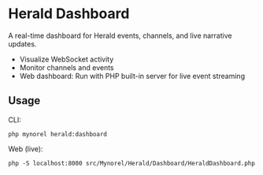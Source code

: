 # Herald Dashboard

A real-time dashboard for Herald events, channels, and live narrative updates.

- Visualize WebSocket activity
- Monitor channels and events
- Web dashboard: Run with PHP built-in server for live event streaming

## Usage
CLI:
```
php mynorel herald:dashboard
```
Web (live):
```
php -S localhost:8000 src/Mynorel/Herald/Dashboard/HeraldDashboard.php
```
